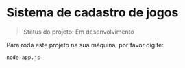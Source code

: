 # Sistema de cadastro de jogos

> Status do projeto: Em desenvolvimento

Para roda este projeto na sua máquina, por favor digite:

```
node app.js
```
